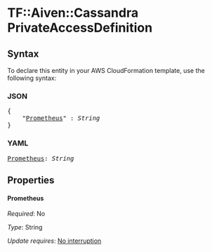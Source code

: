 # TF::Aiven::Cassandra PrivateAccessDefinition

## Syntax

To declare this entity in your AWS CloudFormation template, use the following syntax:

### JSON

<pre>
{
    "<a href="#prometheus" title="Prometheus">Prometheus</a>" : <i>String</i>
}
</pre>

### YAML

<pre>
<a href="#prometheus" title="Prometheus">Prometheus</a>: <i>String</i>
</pre>

## Properties

#### Prometheus

_Required_: No

_Type_: String

_Update requires_: [No interruption](https://docs.aws.amazon.com/AWSCloudFormation/latest/UserGuide/using-cfn-updating-stacks-update-behaviors.html#update-no-interrupt)

